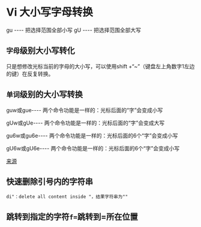 # Vi 大小写字母转换


gu      ---- 把选择范围全部小写
gU      ---- 把选择范围全部大写

## `字母`级别大小写转化

只是想修改光标当前的字母的大小写，可以使用shift +“~”（键盘左上角数字1左边的键）在反复转换。

## `单词`级别的大小写转换

guw或gue---- 两个命令功能是一样的：光标后面的“字”会变成小写

gUw或gUe---- 两个命令功能是一样的：光标后面的“字”会变成大写
 
gu6w或gu6e---- 两个命令功能是一样的：光标后面的6个“字”会变成小写

gU6w或gU6e---- 两个命令功能是一样的：光标后面的6个“字”会变成小写


[来源](https://www.cnblogs.com/badboy200800/p/9880269.html)

## 快速删除引号内的字符串

`di"：delete all content inside "，结果字符串为""`

## 跳转到指定的字符`f=`跳转到=所在位置


